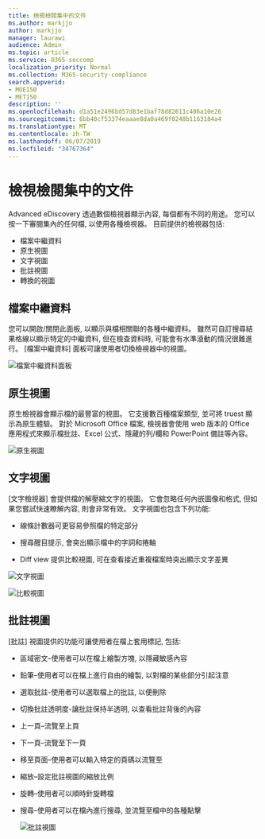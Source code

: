```yaml
---
title: 檢視檢閱集中的文件
ms.author: markjjo
author: markjjo
manager: laurawi
audience: Admin
ms.topic: article
ms.service: O365-seccomp
localization_priority: Normal
ms.collection: M365-security-compliance
search.appverid:
- MOE150
- MET150
description: ''
ms.openlocfilehash: d1a51e2496bd57d83e1baf78d82611c406a10e26
ms.sourcegitcommit: 6bb40cf53374eaaae8da0a469f0248b1163184a4
ms.translationtype: MT
ms.contentlocale: zh-TW
ms.lasthandoff: 06/07/2019
ms.locfileid: "34767364"
---
```

# <a name="view-documents-in-a-review-set"></a>檢視檢閱集中的文件

Advanced eDiscovery 透過數個檢視器顯示內容, 每個都有不同的用途。 您可以按一下審閱集內的任何檔, 以使用各種檢視器。 目前提供的檢視器包括:

- 檔案中繼資料
- 原生視圖
- 文字視圖
- 批註視圖
- 轉換的視圖

## <a name="file-metadata"></a>檔案中繼資料

您可以開啟/關閉此面板, 以顯示與檔相關聯的各種中繼資料。 雖然可自訂搜尋結果格線以顯示特定的中繼資料, 但在檢查資料時, 可能會有水準滾動的情況很難進行。 [檔案中繼資料] 面板可讓使用者切換檢視器中的視圖。

![檔案中繼資料面板
](../media/Reviewimage2.png)

## <a name="native-view"></a>原生視圖

原生檢視器會顯示檔的最豐富的視圖。 它支援數百種檔案類型, 並可將 truest 顯示為原生體驗。 對於 Microsoft Office 檔案, 檢視器會使用 web 版本的 Office 應用程式來顯示檔批註、Excel 公式、隱藏的列/欄和 PowerPoint 備註等內容。

![原生視圖
](../media/Reviewimage3.png)

## <a name="text-view"></a>文字視圖

[文字檢視器] 會提供檔的解壓縮文字的視圖。 它會忽略任何內嵌圖像和格式, 但如果您嘗試快速瞭解內容, 則會非常有效。 文字視圖也包含下列功能:

  - 線條計數器可更容易參照檔的特定部分

  - 搜尋醒目提示, 會突出顯示檔中的字詞和捲軸

  - Diff view 提供比較視圖, 可在查看接近重複檔案時突出顯示文字差異

![文字視圖
](../media/Reviewimage4.png)

![比較視圖
](../media/Reviewimage5.png)

## <a name="annotate-view"></a>批註視圖

[批註] 視圖提供的功能可讓使用者在檔上套用標記, 包括:

  - 區域密文–使用者可以在檔上繪製方塊, 以隱藏敏感內容

  - 鉛筆–使用者可以在檔上進行自由的繪製, 以對檔的某些部分引起注意

  - 選取批註-使用者可以選取檔上的批註, 以便刪除

  - 切換批註透明度-讓批註保持半透明, 以查看批註背後的內容

  - 上一頁–流覽至上頁

  - 下一頁–流覽至下一頁

  - 移至頁面–使用者可以輸入特定的頁碼以流覽至

  - 縮放–設定批註視圖的縮放比例

  - 旋轉–使用者可以順時針旋轉檔

  - 搜尋–使用者可以在檔內進行搜尋, 並流覽至檔中的各種點擊
    
    ![批註視圖
    ](../media/Reviewimage1.png)